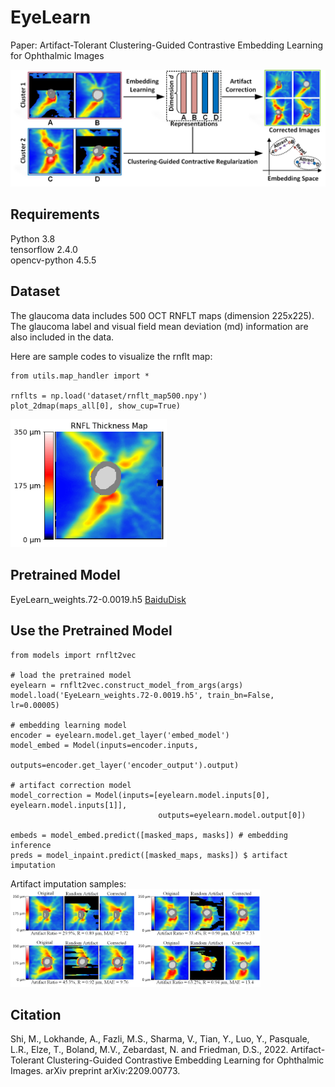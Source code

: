 # EyeLearn
Paper: Artifact-Tolerant Clustering-Guided Contrastive Embedding Learning for Ophthalmic Images

<img src="imgs/Fig1.png" width="700">

## Requirements
Python 3.8 <br/>
tensorflow 2.4.0 <br/>
opencv-python 4.5.5

## Dataset
The glaucoma data includes 500 OCT RNFLT maps (dimension 225x225). The glaucoma label and visual field mean deviation (md) information are also included in the data.

Here are sample codes to visualize the rnflt map:
````
from utils.map_handler import *

rnflts = np.load('dataset/rnflt_map500.npy')
plot_2dmap(maps_all[0], show_cup=True)
````
<img src="imgs/Fig2.png" width="250">

## Pretrained Model
EyeLearn_weights.72-0.0019.h5 [BaiduDisk](https://pan.baidu.com/s/1cX8t3OHLCpVb7HI0AumQqA?pwd=xqbt)


## Use the Pretrained Model
````
from models import rnflt2vec

# load the pretrained model
eyelearn = rnflt2vec.construct_model_from_args(args)
model.load('EyeLearn_weights.72-0.0019.h5', train_bn=False, lr=0.00005)

# embedding learning model
encoder = eyelearn.model.get_layer('embed_model')
model_embed = Model(inputs=encoder.inputs, 
                    outputs=encoder.get_layer('encoder_output').output)
                    
# artifact correction model                   
model_correction = Model(inputs=[eyelearn.model.inputs[0], eyelearn.model.inputs[1]],
                                 outputs=eyelearn.model.output[0])
                                 
embeds = model_embed.predict([masked_maps, masks]) # embedding inference
preds = model_inpaint.predict([masked_maps, masks]) $ artifact imputation
````

Artifact imputation samples:
<img src="imgs/Fig3.png" width="400">

## Citation
Shi, M., Lokhande, A., Fazli, M.S., Sharma, V., Tian, Y., Luo, Y., Pasquale, L.R., Elze, T., Boland, M.V., Zebardast, N. and Friedman, D.S., 2022. Artifact-Tolerant Clustering-Guided Contrastive Embedding Learning for Ophthalmic Images. arXiv preprint arXiv:2209.00773.
